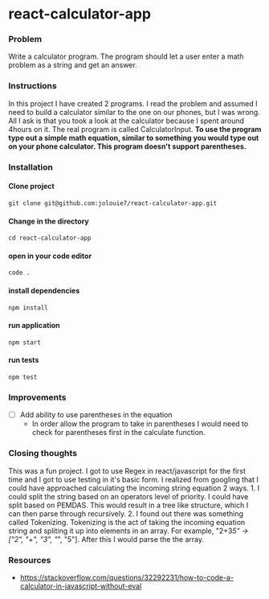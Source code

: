 # react-calculator-app

### Problem
Write a calculator program. The program should let a user enter a math problem as a string and get an answer.

### Instructions
In this project I have created 2 programs. I read the problem and assumed I need to build a calculator similar to the one on our phones, but I was wrong. All I ask is that you took a look at the calculator because I spent around 4hours on it. The real program is called CalculatorInput. **To use the program type out a simple math equation, similar to something you would type out on your phone calculator. This program doesn't support parentheses.**
### Installation

#### Clone project

```
git clone git@github.com:jolouie7/react-calculator-app.git
```

#### Change in the directory
```
cd react-calculator-app
```

#### open in your code editor
```
code .
```

#### install dependencies
```
npm install
```

#### run application
```
npm start
```

#### run tests
```
npm test
```
### Improvements
- [ ] Add ability to use parentheses in the equation
  - In order allow the program to take in parentheses I would need to check for parentheses first in the calculate function.


### Closing thoughts
This was a fun project. I got to use Regex in react/javascript for the first time and I got to use testing in it's basic form. I realized from googling that I could have approached calculating the incoming string equation 2 ways. 1. I could split the string based on an operators level of priority. I could have split based on PEMDAS. This would result in a tree like structure, which I can then parse through recursively. 2. I found out there was something called Tokenizing. Tokenizing is the act of taking the incoming equation string and spliting it up into elements in an array. For example, "2+3*5" -> ["2", "+", "3", "*", "5"]. After this I would parse the the array.

### Resources
- https://stackoverflow.com/questions/32292231/how-to-code-a-calculator-in-javascript-without-eval